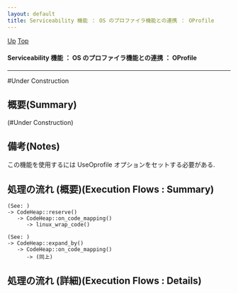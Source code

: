 ```yaml
---
layout: default
title: Serviceability 機能 ： OS のプロファイラ機能との連携 ： OProfile
---
```

[Up](no3ZCVJmJ2.html) [Top](../index.html)

#### Serviceability 機能 ： OS のプロファイラ機能との連携 ： OProfile

--- 
#Under Construction

## 概要(Summary)
(#Under Construction)

## 備考(Notes)
この機能を使用するには UseOprofile オプションをセットする必要がある.

## 処理の流れ (概要)(Execution Flows : Summary)
```
(See: )
-> CodeHeap::reserve()
   -> CodeHeap::on_code_mapping()
      -> linux_wrap_code()

(See: )
-> CodeHeap::expand_by()
   -> CodeHeap::on_code_mapping()
      -> (同上)
```

## 処理の流れ (詳細)(Execution Flows : Details)







